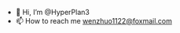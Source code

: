 - 👋 Hi, I’m @HyperPlan3
- 📫 How to reach me wenzhuo1122@foxmail.com
<!---
HyperPlan3/HyperPlan3 is a ✨ special ✨ repository because its `README.md` (this file) appears on your GitHub profile.
You can click the Preview link to take a look at your changes.
--->
